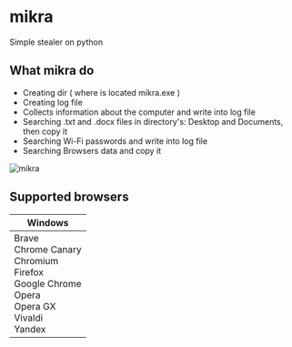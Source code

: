 __mikra__
===
Simple stealer on python

What mikra do 
----
* Creating dir ( where is located mikra.exe )
* Creating log file
* Сollects information about the computer and write into log file
* Searching .txt and .docx files in directory's: Desktop and Documents, then copy it
* Searching Wi-Fi passwords and write into log file
* Searching Browsers data and copy it

![mikra](https://user-images.githubusercontent.com/78678868/109455180-dfd66a00-7a77-11eb-99fd-2ee8d3d19bbf.png "mikra")

Supported browsers
----

| Windows |
|---------|
| Brave<br> Chrome Canary<br> Chromium<br> Firefox<br> Google Chrome<br> Opera<br> Opera GX<br> Vivaldi<br> Yandex |
